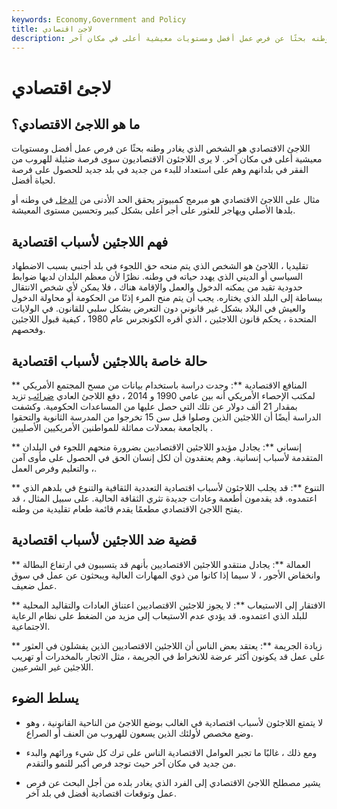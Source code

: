 ```yaml
---
keywords: Economy,Government and Policy
title: لاجئ اقتصادي
description: اللاجئ الاقتصادي هو الشخص الذي يغادر وطنه بحثًا عن فرص عمل أفضل ومستويات معيشية أعلى في مكان آخر.
---
```


# لاجئ اقتصادي
## ما هو اللاجئ الاقتصادي؟

اللاجئ الاقتصادي هو الشخص الذي يغادر وطنه بحثًا عن فرص عمل أفضل ومستويات معيشية أعلى في مكان آخر. لا يرى اللاجئون الاقتصاديون سوى فرصة ضئيلة للهروب من الفقر في بلدانهم وهم على استعداد للبدء من جديد في بلد جديد للحصول على فرصة لحياة أفضل.

مثال على اللاجئ الاقتصادي هو مبرمج كمبيوتر يحقق الحد الأدنى من [الدخل](/income) في وطنه أو بلدها الأصلي ويهاجر للعثور على أجر أعلى بشكل كبير وتحسين مستوى المعيشة.

## فهم اللاجئين لأسباب اقتصادية

تقليديا ، اللاجئ هو الشخص الذي يتم منحه حق اللجوء في بلد أجنبي بسبب الاضطهاد السياسي أو الديني الذي يهدد حياته في وطنه. نظرًا لأن معظم البلدان لديها ضوابط حدودية تقيد من يمكنه الدخول والعمل والإقامة هناك ، فلا يمكن لأي شخص الانتقال ببساطة إلى البلد الذي يختاره. يجب أن يتم منح المرء إذنًا من الحكومة أو محاولة الدخول والعيش في البلاد بشكل غير قانوني دون التعرض بشكل سلبي للقانون. في الولايات المتحدة ، يحكم قانون اللاجئين ، الذي أقره الكونجرس عام 1980 ، كيفية قبول اللاجئين وفحصهم.

## حالة خاصة باللاجئين لأسباب اقتصادية

** المنافع الاقتصادية **: وجدت دراسة باستخدام بيانات من مسح المجتمع الأمريكي لمكتب الإحصاء الأمريكي أنه بين عامي 1990 و 2014 ، دفع اللاجئ العادي [ضرائب](/taxes) تزيد بمقدار 21 ألف دولار عن تلك التي حصل عليها من المساعدات الحكومية. وكشفت الدراسة أيضًا أن اللاجئين الذين وصلوا قبل سن 15 تخرجوا من المدرسة الثانوية والتحقوا بالجامعة بمعدلات مماثلة للمواطنين الأمريكيين الأصليين .

** إنساني **: يجادل مؤيدو اللاجئين الاقتصاديين بضرورة منحهم اللجوء في البلدان المتقدمة لأسباب إنسانية. وهم يعتقدون أن لكل إنسان الحق في الحصول على مأوى آمن ، والتعليم وفرص العمل.

** التنوع **: قد يجلب اللاجئون لأسباب اقتصادية التعددية الثقافية والتنوع في بلدهم الذي اعتمدوه. قد يقدمون أطعمة وعادات جديدة تثري الثقافة الحالية. على سبيل المثال ، قد يفتح اللاجئ الاقتصادي مطعمًا يقدم قائمة طعام تقليدية من وطنه.

## قضية ضد اللاجئين لأسباب اقتصادية

** العمالة **: يجادل منتقدو اللاجئين الاقتصاديين بأنهم قد يتسببون في ارتفاع البطالة وانخفاض الأجور ، لا سيما إذا كانوا من ذوي المهارات العالية ويبحثون عن عمل في سوق عمل ضعيف.

** الافتقار إلى الاستيعاب **: لا يجوز للاجئين الاقتصاديين اعتناق العادات والتقاليد المحلية للبلد الذي اعتمدوه. قد يؤدي عدم الاستيعاب إلى مزيد من الضغط على نظام الرعاية الاجتماعية.

** زيادة الجريمة **: يعتقد بعض الناس أن اللاجئين الاقتصاديين الذين يفشلون في العثور على عمل قد يكونون أكثر عرضة للانخراط في الجريمة ، مثل الاتجار بالمخدرات أو تهريب اللاجئين غير الشرعيين.

## يسلط الضوء

- لا يتمتع اللاجئون لأسباب اقتصادية في الغالب بوضع اللاجئ من الناحية القانونية ، وهو وضع مخصص لأولئك الذين يسعون للهروب من العنف أو الصراع.

- ومع ذلك ، غالبًا ما تجبر العوامل الاقتصادية الناس على ترك كل شيء ورائهم والبدء من جديد في مكان آخر حيث توجد فرص أكبر للنمو والتقدم.

- يشير مصطلح اللاجئ الاقتصادي إلى الفرد الذي يغادر بلده من أجل البحث عن فرص عمل وتوقعات اقتصادية أفضل في بلد آخر.

